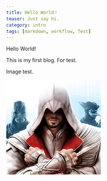 ```yaml
---
title: Hello World！
teaser: Just say hi.
category: intro
tags: [markdown, workflow, Test]
---
```


Hello World!

This is my first blog. For test. 

Image test.

![](../i/avatar.png)
